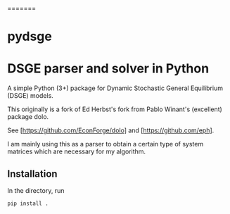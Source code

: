 =======
# pydsge
DSGE parser and solver in Python
====
A simple Python (3+) package for Dynamic Stochastic General Equilibrium (DSGE) models.

This originally is a fork of Ed Herbst's fork from Pablo Winant's (excellent) package dolo. 

See [https://github.com/EconForge/dolo] and [https://github.com/eph].

I am mainly using this as a parser to obtain a certain type of system matrices which are necessary for my algorithm.

Installation
------------
In the directory, run
```bash
pip install .
```


